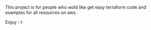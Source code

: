 This project is for people who wold like get easy terraform code and examples for all resources on aws.

Enjoy :-)
